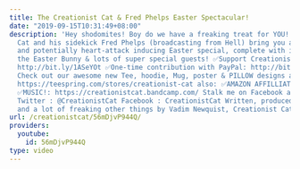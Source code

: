 ```yaml
---
title: The Creationist Cat & Fred Phelps Easter Spectacular!
date: "2019-09-15T10:31:49+08:00"
description: 'Hey shodomites! Boy do we have a freaking treat for YOU! Creationist
  Cat and his sidekick Fred Phelps (broadcasting from Hell) bring you a heart warming
  and potentially heart-attack inducing Easter special, complete with interviews with
  the Easter Bunny & lots of super special guests! ✅Support CreationistCat on Patreon:
  http://bit.ly/1ASeYOt ✅One-time contribution with PayPal: http://bit.ly/1eQR4sR
  Check out our awesome new Tee, hoodie, Mug, poster & PILLOW designs at: ✅TEE SHIRTS:
  https://teespring.com/stores/creationist-cat also: ✅AMAZON AFFILLIATE LINK: http://amzn.to/2pu8T95
  ✅MUSIC!: https://creationistcat.bandcamp.com/ Stalk me on Facebook and Twitter:
  Twitter : @CreationistCat Facebook : CreationistCat Written, produced and directed
  and a lot of freaking other things by Vadim Newquist, Creationist Cat & Noah Warner.'
url: /creationistcat/56mDjvP944Q/
providers:
  youtube:
    id: 56mDjvP944Q
type: video
---
```

